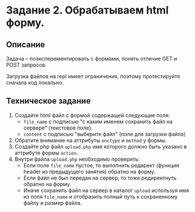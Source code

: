 # Задание 2.  Обрабатываем html форму.  

## Описание
Задача – поэксперементировать с формами, понять отличие GET и POST запросов.  

Загрузка файлов на repl имеет ограничения, поэтому протестируйте сначала код локально. 

## Техническое задание
1. Создайте html файл с формой содержащей следующие поля:
    * `file_name` с подписью "с каким именем сохранить файл на сервере" (текстовое поле).
    * `content` с подписью "выберите файл" (поле для загрузки файла)
2. Обратите внимание на аттрибуты `enctype` и `method` у формы.
3. Создайте php файл `upload.php` имя которого должно быть указано в аттрибуте формы `action`.
4. Внутри файла `upload.php` необходимо проверить:
    * Если поле `file_name` пустое, то выполнить редирект (функция header из предыдущего занятия) обратно на форму.
    * Если файл не был передан на сервер, то тоже редиректнуть обратно на форму.
    * Иначе сохранить файл на сервер в каталог `upload` используя имя из поля `file_name` и 
      отобразить полный путь к сохраненному файлу и размер файла.
      

